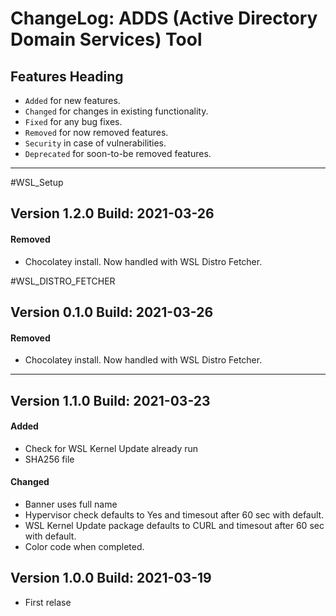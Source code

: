 # ChangeLog: ADDS (Active Directory Domain Services) Tool


## Features Heading
- `Added` for new features.
- `Changed` for changes in existing functionality.
- `Fixed` for any bug fixes.
- `Removed` for now removed features.
- `Security` in case of vulnerabilities.
- `Deprecated` for soon-to-be removed features.

[//]: # (Copy paste pallette)
[//]: # (#### Added)
[//]: # (#### Changed)
[//]: # (#### Fixed)
[//]: # (#### Removed)
[//]: # (#### Security)
[//]: # (#### Deprecated)

---

#WSL_Setup
## Version 1.2.0 Build: 2021-03-26
#### Removed
- Chocolatey install. Now handled with WSL Distro Fetcher.


#WSL_DISTRO_FETCHER
## Version 0.1.0 Build: 2021-03-26
#### Removed
- Chocolatey install. Now handled with WSL Distro Fetcher.

---

## Version 1.1.0 Build: 2021-03-23
#### Added
- Check for WSL Kernel Update already run
- SHA256 file

#### Changed
- Banner uses full name
- Hypervisor check defaults to Yes and timesout after 60 sec with default.
- WSL Kernel Update package defaults to CURL and timesout after 60 sec with default. 
- Color code when completed.


## Version 1.0.0 Build: 2021-03-19

- First relase